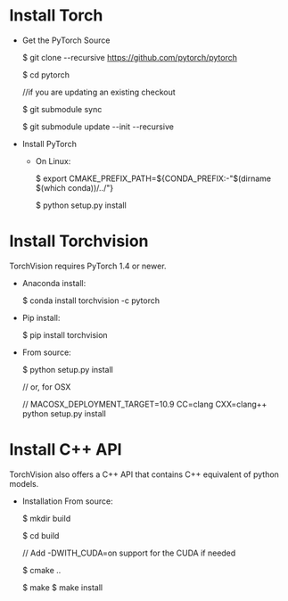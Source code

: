 
# Install Torch

* Get the PyTorch Source

  $ git clone --recursive https://github.com/pytorch/pytorch
  
  $ cd pytorch
  
  //if you are updating an existing checkout
  
  $ git submodule sync
  
  $ git submodule update --init --recursive

* Install PyTorch

  * On Linux:
  
    $ export CMAKE_PREFIX_PATH=${CONDA_PREFIX:-"$(dirname $(which conda))/../"}
    
    $ python setup.py install
  
  
# Install Torchvision

TorchVision requires PyTorch 1.4 or newer.

* Anaconda install:

  $ conda install torchvision -c pytorch

* Pip install:
  
  $ pip install torchvision

* From source:
  
  $ python setup.py install
  
  // or, for OSX
  
  // MACOSX_DEPLOYMENT_TARGET=10.9 CC=clang CXX=clang++ python setup.py install



# Install C++ API

TorchVision also offers a C++ API that contains C++ equivalent of python models.

* Installation From source:

  $ mkdir build
  
  $ cd build
  
  // Add -DWITH_CUDA=on support for the CUDA if needed
  
  $ cmake ..
  
  $ make
  $ make install

